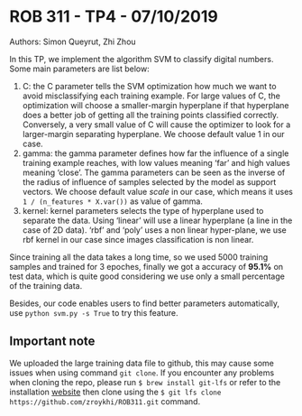 # ROB 311 - TP4 - 07/10/2019

Authors: Simon Queyrut, Zhi Zhou
 
In this TP, we implement the algorithm SVM to classify digital numbers. Some main parameters are list below:
1. C: the C parameter tells the SVM optimization how much we want to avoid misclassifying each training example. For large values of C, the optimization will choose a smaller-margin hyperplane if that hyperplane does a better job of getting all the training points classified correctly. Conversely, a very small value of C will cause the optimizer to look for a larger-margin separating hyperplane. We choose default value 1 in our case.
2. gamma: the gamma parameter defines how far the influence of a single training example reaches, with low values meaning ‘far’ and high values meaning ‘close’. The gamma parameters can be seen as the inverse of the radius of influence of samples selected by the model as support vectors. We choose default value *scale* in our case, which means it uses `1 / (n_features * X.var())` as value of gamma.
3. kernel: kernel parameters selects the type of hyperplane used to separate the data. Using ‘linear’ will use a linear hyperplane (a line in the case of 2D data). ‘rbf’ and ‘poly’ uses a non linear hyper-plane, we use rbf kernel in our case since images classification is non linear.

Since training all the data takes a long time, so we used 5000 training samples and trained for 3 epoches, finally we got a accuracy of **95.1%** on test data, which is quite good considering we use only a small percentage of the training data. 

Besides, our code enables users to find better parameters automatically, use `python svm.py -s True` to try this feature.

Important note
----

We uploaded the large training data file to github, this may cause some issues when using command `git clone`. If you encounter any problems when cloning the repo, please run `$ brew install git-lfs` or refer to the installation [website](https://git-lfs.github.com/) then clone using the `$ git lfs clone https://github.com/zroykhi/ROB311.git` command.
